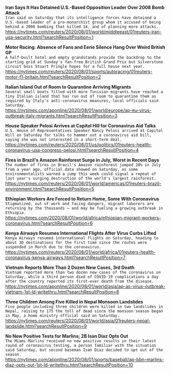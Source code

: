 **Iran Says It Has Detained U.S.-Based Opposition Leader Over 2008 Bomb Attack**\
`Iran said on Saturday that its intelligence forces have detained a U.S.-based leader of a pro-monarchist group whom it accused of being behind a 2008 bombing that killed 14, and of planning more attacks.`\
https://nytimes.com/reuters/2020/08/01/world/middleeast/01reuters-iran-usa-security.html?searchResultPosition=1

**Motor Racing: Absence of Fans and Eerie Silence Hang Over Weird British GP**\
`A half-built hotel and empty grandstands provide the backdrop to the starting grid at Sunday's fan-free British Grand Prix but Silverstone circuit boss Stuart Pringle hopes for a full house next year. `\
https://nytimes.com/reuters/2020/08/01/sports/autoracing/01reuters-motor-f1-britain.html?searchResultPosition=2

**Italian Island Out of Room to Quarantine Arriving Migrants**\
`Several small boats filled with more Tunisian migrants have reached a tiny Italian island that has run out of room to quarantine them as required by Italy's anti-coronavirus measures, local officials said Saturday. `\
https://nytimes.com/aponline/2020/08/01/world/europe/ap-eu-virus-outbreak-italy-migrants.html?searchResultPosition=3

**House Speaker Pelosi Arrives at Capitol Hill for Coronavirus Aid Talks**\
`U.S. House of Representatives Speaker Nancy Pelosi arrived at Capitol Hill on Saturday for talks to hammer out a coronavirus aid bill, saying she was not interested in a short-term deal. `\
https://nytimes.com/reuters/2020/08/01/us/politics/01reuters-health-coronavirus-usa-congress-pelosi.html?searchResultPosition=4

**Fires in Brazil's Amazon Rainforest Surge in July, Worst in Recent Days**\
`The number of fires in Brazil's Amazon rainforest jumped 28% in July from a year ago, official data showed on Saturday, as some environmentalists warned a jump this week could signal a repeat of last year's surging destruction of the world's largest rainforest.`\
https://nytimes.com/reuters/2020/08/01/world/americas/01reuters-brazil-environment.html?searchResultPosition=5

**Ethiopian Workers Are Forced to Return Home, Some With Coronavirus**\
`Stigmatized, out of work and facing dangers, migrant laborers are returning by the thousands — and may be fueling a growing outbreak in Ethiopia.`\
https://nytimes.com/2020/08/01/world/africa/ethiopian-migrant-workers-coronavirus.html?searchResultPosition=6

**Kenya Airways Resumes International Flights After Virus Curbs Lifted**\
`Kenya Airways resumed international flights on Saturday, heading to about 30 destinations for the first time since the routes were suspended in March due to the coronavirus.`\
https://nytimes.com/reuters/2020/08/01/world/africa/01reuters-health-coronavirus-kenya-airways.html?searchResultPosition=7

**Vietnam Reports More Than 2 Dozen New Cases, 3rd Death**\
`Vietnam reported more than two dozen new cases of the coronavirus on Saturday, while a third person died of COVID-19 complications a day after the country reported its first-ever death from the disease.`\
https://nytimes.com/aponline/2020/08/01/world/asia/ap-as-virus-outbreak-vietnam-1st-ld-writethru.html?searchResultPosition=8

**Three Children Among Five Killed in Nepal Monsoon Landslides**\
`Five people including three children were killed in two landslides in Nepal, raising to 175 the toll of dead since the monsoon season began in May, a home ministry official said on Saturday.`\
https://nytimes.com/reuters/2020/08/01/world/asia/01reuters-nepal-landslide.html?searchResultPosition=9

**No New Positive Tests for Marlins; 2B Isan Diaz Opts Out**\
`The Miami Marlins received no new positive results in their latest round of coronavirus testing, a person familiar with the situation said Saturday, but second baseman Isan Diaz decided to opt out of the season.`\
https://nytimes.com/aponline/2020/08/01/sports/baseball/ap-bbn-marlins-diaz-opts-out-1st-ld-writethru.html?searchResultPosition=10

